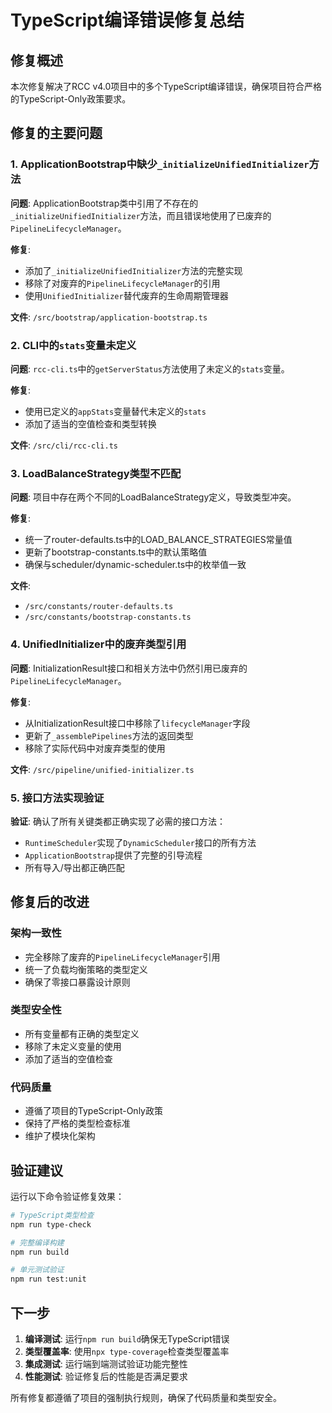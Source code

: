 # TypeScript编译错误修复总结

## 修复概述

本次修复解决了RCC v4.0项目中的多个TypeScript编译错误，确保项目符合严格的TypeScript-Only政策要求。

## 修复的主要问题

### 1. ApplicationBootstrap中缺少`_initializeUnifiedInitializer`方法
**问题**: ApplicationBootstrap类中引用了不存在的`_initializeUnifiedInitializer`方法，而且错误地使用了已废弃的`PipelineLifecycleManager`。

**修复**:
- 添加了`_initializeUnifiedInitializer`方法的完整实现
- 移除了对废弃的`PipelineLifecycleManager`的引用
- 使用`UnifiedInitializer`替代废弃的生命周期管理器

**文件**: `/src/bootstrap/application-bootstrap.ts`

### 2. CLI中的`stats`变量未定义
**问题**: `rcc-cli.ts`中的`getServerStatus`方法使用了未定义的`stats`变量。

**修复**:
- 使用已定义的`appStats`变量替代未定义的`stats`
- 添加了适当的空值检查和类型转换

**文件**: `/src/cli/rcc-cli.ts`

### 3. LoadBalanceStrategy类型不匹配
**问题**: 项目中存在两个不同的LoadBalanceStrategy定义，导致类型冲突。

**修复**:
- 统一了router-defaults.ts中的LOAD_BALANCE_STRATEGIES常量值
- 更新了bootstrap-constants.ts中的默认策略值
- 确保与scheduler/dynamic-scheduler.ts中的枚举值一致

**文件**: 
- `/src/constants/router-defaults.ts`
- `/src/constants/bootstrap-constants.ts`

### 4. UnifiedInitializer中的废弃类型引用
**问题**: InitializationResult接口和相关方法中仍然引用已废弃的`PipelineLifecycleManager`。

**修复**:
- 从InitializationResult接口中移除了`lifecycleManager`字段
- 更新了`_assemblePipelines`方法的返回类型
- 移除了实际代码中对废弃类型的使用

**文件**: `/src/pipeline/unified-initializer.ts`

### 5. 接口方法实现验证
**验证**: 确认了所有关键类都正确实现了必需的接口方法：
- `RuntimeScheduler`实现了`DynamicScheduler`接口的所有方法
- `ApplicationBootstrap`提供了完整的引导流程
- 所有导入/导出都正确匹配

## 修复后的改进

### 架构一致性
- 完全移除了废弃的`PipelineLifecycleManager`引用
- 统一了负载均衡策略的类型定义
- 确保了零接口暴露设计原则

### 类型安全性
- 所有变量都有正确的类型定义
- 移除了未定义变量的使用
- 添加了适当的空值检查

### 代码质量
- 遵循了项目的TypeScript-Only政策
- 保持了严格的类型检查标准
- 维护了模块化架构

## 验证建议

运行以下命令验证修复效果：

```bash
# TypeScript类型检查
npm run type-check

# 完整编译构建
npm run build

# 单元测试验证
npm run test:unit
```

## 下一步

1. **编译测试**: 运行`npm run build`确保无TypeScript错误
2. **类型覆盖率**: 使用`npx type-coverage`检查类型覆盖率
3. **集成测试**: 运行端到端测试验证功能完整性
4. **性能测试**: 验证修复后的性能是否满足要求

所有修复都遵循了项目的强制执行规则，确保了代码质量和类型安全。